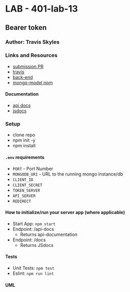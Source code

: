 # LAB - 401-lab-13

## Bearer token

### Author: Travis Skyles

### Links and Resources
* [submission PR]()
* [travis]()
* [back-end](https://tskyles-lab13.herokuapp.com/)
* [mongo-model npm](https://www.npmjs.com/package/@tskyles/mongo-model)

#### Documentation
* [api docs](https://tskyles-lab-13.herokuapp.com/api-docs/)
* [jsdocs](https://tskyles-lab-13.herokuapp.com/docs/)

### Setup
* clone repo
* npm init -y
* npm install

#### `.env` requirements
* `PORT` - Port Number
* `MONGODB_URI` - URL to the running mongo instance/db
* `CLIENT_ID`
* `CLIENT_SECRET`
* `TOKEN_SERVER`
* `API_SERVER`
* `REDIRECT`

#### How to initialize/run your server app (where applicable)
* Start App: `npm start`
* Endpoint: /api-docs
  * Returns api-documentation
* Endpoint: /docs
  * Returns JSdocs

  
#### Tests
* Unit Tests: `npm test`
* Eslint: `npm run lint`

#### UML
![]()